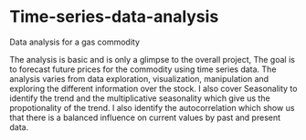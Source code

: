 # Time-series-data-analysis
Data analysis for a gas commodity

The analysis is basic and is only a glimpse to the overall project, The goal is to forecast future prices for the commodity using time series data.
The analysis varies from data exploration, visualization, manipulation and exploring the different information over the stock. 
I also cover Seasonality to identify the trend and the multiplicative seasonality which give us the propotionality of the trend.
I also identify the autocorrelation which show us that there is a balanced influence on current values by past and present data.
